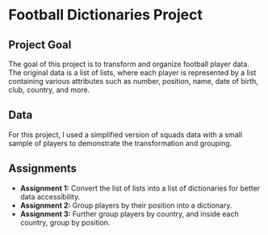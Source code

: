# Football Dictionaries Project

## Project Goal  
The goal of this project is to transform and organize football player data. The original data is a list of lists, where each player is represented by a list containing various attributes such as number, position, name, date of birth, club, country, and more.

## Data  
For this project, I used a simplified version of squads data with a small sample of players to demonstrate the transformation and grouping.

## Assignments

- **Assignment 1:** Convert the list of lists into a list of dictionaries for better data accessibility.  
- **Assignment 2:** Group players by their position into a dictionary.  
- **Assignment 3:** Further group players by country, and inside each country, group by position.
